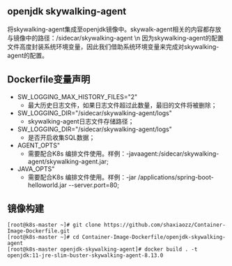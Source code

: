 ## openjdk skywalking-agent
将skywalking-agent集成至openjdk镜像中。skywalk-agent相关的内容都存放与镜像中的路径：/sidecar/skywalking-agent \n
因为skywalking-agent的配置文件高度封装系统环境变量，因此我们借助系统环境变量来完成对skywalking-agent的配置。

## Dockerfile变量声明
- SW_LOGGING_MAX_HISTORY_FILES="2"
  - 最大历史日志文件，如果日志文件超过此数量，最旧的文件将被删除；
- SW_LOGGING_DIR="/sidecar/skywalking-agent/logs"
  - skywalking-agent日志文件存储路径；
- SW_LOGGING_DIR="/sidecar/skywalking-agent/logs"
  - 是否开启收集SQL数据；
- AGENT_OPTS"
  - 需要配合K8s 编排文件使用。样例：-javaagent:/sidecar/skywalking-agent/skywalking-agent.jar;
- JAVA_OPTS"
  - 需要配合K8s 编排文件使用。样例：-jar /applications/spring-boot-helloworld.jar --server.port=80;

## 镜像构建
```
[root@k8s-master ~]# git clone https://github.com/shaxiaozz/Container-Image-Dockerfile.git
[root@k8s-master ~]# cd Container-Image-Dockerfile/openjdk-skywalking-agent
[root@k8s-master openjdk-skywalking-agent]# docker build . -t openjdk:11-jre-slim-buster-skywalking-agent-8.13.0
```

